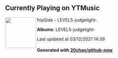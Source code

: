 ## Currently Playing on YTMusic

[<img align="left" width="100" src="https://lh3.googleusercontent.com/XTMvJQ5Y0e8OV0bn1HR88mT95cNKqZUGHy_Pt5fMmuJ7fp6cWcHHJLEc9-icLQBPez4V1pgcCWmgVCsJ">](https://music.youtube.com/watch?v=57X3uq9s33U)

fripSide - LEVEL5-judgelight-

**Albums**: LEVEL5-judgelight-

Last updated at 03/12/2021 14:39

#### Generated with [20chan/github-now](https://github.com/20chan/github-now)


<!--
**20chan/20chan** is a ✨ _special_ ✨ repository because its `README.md` (this file) appears on your GitHub profile.

Here are some ideas to get you started:

- 🔭 I’m currently working on ...
- 🌱 I’m currently learning ...
- 👯 I’m looking to collaborate on ...
- 🤔 I’m looking for help with ...
- 💬 Ask me about ...
- 📫 How to reach me: ...
- 😄 Pronouns: ...
- ⚡ Fun fact: ...
-->
